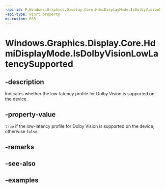 ```yaml
---
-api-id: P:Windows.Graphics.Display.Core.HdmiDisplayMode.IsDolbyVisionLowLatencySupported
-api-type: winrt property
ms.custom: RS5
---
```


<!-- Property syntax.
public bool IsDolbyVisionLowLatencySupported { get; }
-->

# Windows.Graphics.Display.Core.HdmiDisplayMode.IsDolbyVisionLowLatencySupported

## -description

Indicates whether the low-latency profile for Dolby Vision is supported on the device.

## -property-value

`true` if the low-latency profile for Dolby Vision is supported on the device, otherwise `false`.

## -remarks

## -see-also

## -examples

